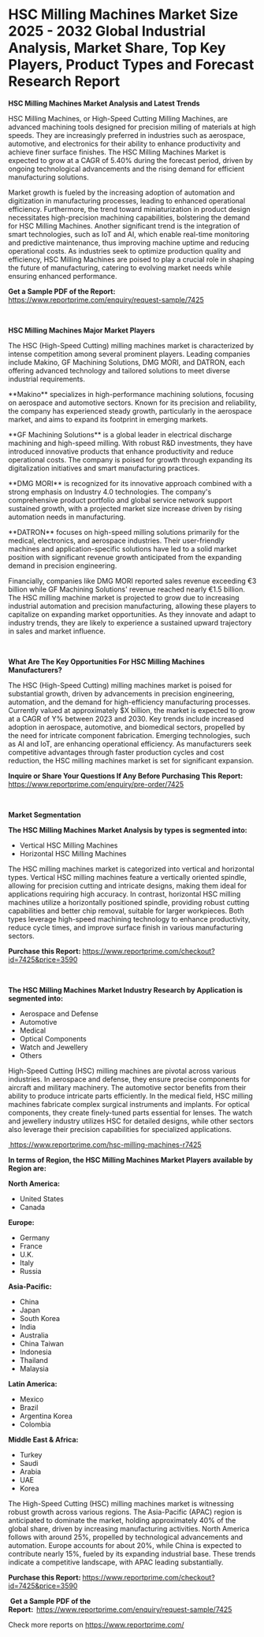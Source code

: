 <p><h1>HSC Milling Machines Market Size 2025 - 2032 Global Industrial Analysis, Market Share, Top Key Players, Product Types and Forecast Research Report</h1></p><p><strong>HSC Milling Machines Market Analysis and Latest Trends</strong></p>
<p><p>HSC Milling Machines, or High-Speed Cutting Milling Machines, are advanced machining tools designed for precision milling of materials at high speeds. They are increasingly preferred in industries such as aerospace, automotive, and electronics for their ability to enhance productivity and achieve finer surface finishes. The HSC Milling Machines Market is expected to grow at a CAGR of 5.40% during the forecast period, driven by ongoing technological advancements and the rising demand for efficient manufacturing solutions.</p><p>Market growth is fueled by the increasing adoption of automation and digitization in manufacturing processes, leading to enhanced operational efficiency. Furthermore, the trend toward miniaturization in product design necessitates high-precision machining capabilities, bolstering the demand for HSC Milling Machines. Another significant trend is the integration of smart technologies, such as IoT and AI, which enable real-time monitoring and predictive maintenance, thus improving machine uptime and reducing operational costs. As industries seek to optimize production quality and efficiency, HSC Milling Machines are poised to play a crucial role in shaping the future of manufacturing, catering to evolving market needs while ensuring enhanced performance.</p></p>
<p><strong>Get a Sample PDF of the Report:&nbsp;</strong> <a href="https://www.reportprime.com/enquiry/request-sample/7425?utm_campaign=3553&utm_medium=2&utm_source=Github&utm_content=ia&utm_term=19032025&utm_id=hsc-milling-machines">https://www.reportprime.com/enquiry/request-sample/7425</a></p>
<p>&nbsp;</p>
<p><strong>HSC Milling Machines Major Market Players</strong></p>
<p><p>The HSC (High-Speed Cutting) milling machines market is characterized by intense competition among several prominent players. Leading companies include Makino, GF Machining Solutions, DMG MORI, and DATRON, each offering advanced technology and tailored solutions to meet diverse industrial requirements.</p><p>**Makino** specializes in high-performance machining solutions, focusing on aerospace and automotive sectors. Known for its precision and reliability, the company has experienced steady growth, particularly in the aerospace market, and aims to expand its footprint in emerging markets.</p><p>**GF Machining Solutions** is a global leader in electrical discharge machining and high-speed milling. With robust R&D investments, they have introduced innovative products that enhance productivity and reduce operational costs. The company is poised for growth through expanding its digitalization initiatives and smart manufacturing practices.</p><p>**DMG MORI** is recognized for its innovative approach combined with a strong emphasis on Industry 4.0 technologies. The company's comprehensive product portfolio and global service network support sustained growth, with a projected market size increase driven by rising automation needs in manufacturing.</p><p>**DATRON** focuses on high-speed milling solutions primarily for the medical, electronics, and aerospace industries. Their user-friendly machines and application-specific solutions have led to a solid market position with significant revenue growth anticipated from the expanding demand in precision engineering.</p><p>Financially, companies like DMG MORI reported sales revenue exceeding €3 billion while GF Machining Solutions' revenue reached nearly €1.5 billion. The HSC milling machine market is projected to grow due to increasing industrial automation and precision manufacturing, allowing these players to capitalize on expanding market opportunities. As they innovate and adapt to industry trends, they are likely to experience a sustained upward trajectory in sales and market influence.</p></p>
<p>&nbsp;</p>
<p><strong>What Are The Key Opportunities For HSC Milling Machines Manufacturers?</strong></p>
<p><p>The HSC (High-Speed Cutting) milling machines market is poised for substantial growth, driven by advancements in precision engineering, automation, and the demand for high-efficiency manufacturing processes. Currently valued at approximately $X billion, the market is expected to grow at a CAGR of Y% between 2023 and 2030. Key trends include increased adoption in aerospace, automotive, and biomedical sectors, propelled by the need for intricate component fabrication. Emerging technologies, such as AI and IoT, are enhancing operational efficiency. As manufacturers seek competitive advantages through faster production cycles and cost reduction, the HSC milling machines market is set for significant expansion.</p></p>
<p><strong>Inquire or Share Your Questions If Any Before Purchasing This Report:</strong> <a href="https://www.reportprime.com/enquiry/pre-order/7425?utm_campaign=3553&utm_medium=2&utm_source=Github&utm_content=ia&utm_term=19032025&utm_id=hsc-milling-machines">https://www.reportprime.com/enquiry/pre-order/7425</a></p>
<p>&nbsp;</p>
<p><strong>Market Segmentation</strong></p>
<p><strong>The HSC Milling Machines Market Analysis by types is segmented into:</strong></p>
<p><ul><li>Vertical HSC Milling Machines</li><li>Horizontal HSC Milling Machines</li></ul></p>
<p><p>The HSC milling machines market is categorized into vertical and horizontal types. Vertical HSC milling machines feature a vertically oriented spindle, allowing for precision cutting and intricate designs, making them ideal for applications requiring high accuracy. In contrast, horizontal HSC milling machines utilize a horizontally positioned spindle, providing robust cutting capabilities and better chip removal, suitable for larger workpieces. Both types leverage high-speed machining technology to enhance productivity, reduce cycle times, and improve surface finish in various manufacturing sectors.</p></p>
<p><strong>Purchase this Report:&nbsp;</strong><a href="https://www.reportprime.com/checkout?id=7425&price=3590&utm_campaign=3553&utm_medium=2&utm_source=Github&utm_content=ia&utm_term=19032025&utm_id=hsc-milling-machines">https://www.reportprime.com/checkout?id=7425&price=3590</a></p>
<p>&nbsp;</p>
<p><strong>The HSC Milling Machines Market Industry Research by Application is segmented into:</strong></p>
<p><ul><li>Aerospace and Defense</li><li>Automotive</li><li>Medical</li><li>Optical Components</li><li>Watch and Jewellery</li><li>Others</li></ul></p>
<p><p>High-Speed Cutting (HSC) milling machines are pivotal across various industries. In aerospace and defense, they ensure precise components for aircraft and military machinery. The automotive sector benefits from their ability to produce intricate parts efficiently. In the medical field, HSC milling machines fabricate complex surgical instruments and implants. For optical components, they create finely-tuned parts essential for lenses. The watch and jewellery industry utilizes HSC for detailed designs, while other sectors also leverage their precision capabilities for specialized applications.</p></p>
<p><a href="https://www.reportprime.com/hsc-milling-machines-r7425?utm_campaign=3553&utm_medium=2&utm_source=Github&utm_content=ia&utm_term=19032025&utm_id=hsc-milling-machines">&nbsp;https://www.reportprime.com/hsc-milling-machines-r7425</a></p>
<p><strong>In terms of Region, the HSC Milling Machines Market Players available by Region are:</strong></p>
<p>
    <p> <strong> North America: </strong>
        <ul>
            <li>United States</li>
            <li>Canada</li>
        </ul>
        </p> 
    <p> <strong> Europe: </strong>
        <ul>
            <li>Germany</li>
            <li>France</li>
            <li>U.K.</li>
            <li>Italy</li>
            <li>Russia</li>
        </ul>
        </p> 
    <p> <strong> Asia-Pacific: </strong>
        <ul>
            <li>China</li>
            <li>Japan</li>
            <li>South Korea</li>
            <li>India</li>
            <li>Australia</li>
            <li>China Taiwan</li>
            <li>Indonesia</li>
            <li>Thailand</li>
            <li>Malaysia</li>
        </ul>
        </p> 
    <p> <strong> Latin America: </strong>
        <ul>
            <li>Mexico</li>
            <li>Brazil</li>
            <li>Argentina Korea</li>
            <li>Colombia</li>
        </ul>
        </p> 
    <p> <strong> Middle East & Africa: </strong>
        <ul>
            <li>Turkey</li>
            <li>Saudi</li>
            <li>Arabia</li>
            <li>UAE</li>
            <li>Korea</li>
        </ul>
    </p>
    </p>
<p><p>The High-Speed Cutting (HSC) milling machines market is witnessing robust growth across various regions. The Asia-Pacific (APAC) region is anticipated to dominate the market, holding approximately 40% of the global share, driven by increasing manufacturing activities. North America follows with around 25%, propelled by technological advancements and automation. Europe accounts for about 20%, while China is expected to contribute nearly 15%, fueled by its expanding industrial base. These trends indicate a competitive landscape, with APAC leading substantially.</p></p>
<p><strong>Purchase this Report: </strong><a href="https://www.reportprime.com/checkout?id=7425&price=3590&utm_campaign=3553&utm_medium=2&utm_source=Github&utm_content=ia&utm_term=19032025&utm_id=hsc-milling-machines">https://www.reportprime.com/checkout?id=7425&price=3590</a></p>
<p>&nbsp;<strong>Get a Sample PDF of the Report:&nbsp;&nbsp;</strong><a href="https://www.reportprime.com/enquiry/request-sample/7425?utm_campaign=3553&utm_medium=2&utm_source=Github&utm_content=ia&utm_term=19032025&utm_id=hsc-milling-machines">https://www.reportprime.com/enquiry/request-sample/7425</a></p>
<p><strong></strong></p>
<p>Check more reports on <a href="https://www.reportprime.com/?utm_campaign=3553&utm_medium=2&utm_source=Github&utm_content=ia&utm_term=19032025&utm_id=hsc-milling-machines">https://www.reportprime.com/</a></p>